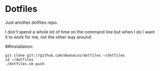 # Dotfiles

Just another dotfiles repo.

I don't spend a whole lot of time on the command line but when I do I want it to work for me, not the other way around.

##Installation: 

	git clone git://github.com/deanacus/dotfiles ~/dotfiles
	cd ~/dotfiles
	./dotfiles.sh push
